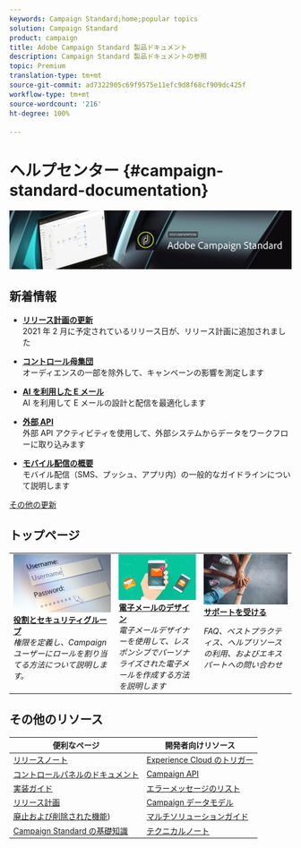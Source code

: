 ```yaml
---
keywords: Campaign Standard;home;popular topics
solution: Campaign Standard
product: campaign
title: Adobe Campaign Standard 製品ドキュメント
description: Campaign Standard 製品ドキュメントの参照
topic: Premium
translation-type: tm+mt
source-git-commit: ad7322905c69f9575e11efc9d8f68cf909dc425f
workflow-type: tm+mt
source-wordcount: '216'
ht-degree: 100%

---
```



# ヘルプセンター {#campaign-standard-documentation}

![](start/using/assets/do-not-localize/banner_acs_doc.jpg)

## 新着情報

* **[リリース計画の更新](rn/using/release-planning.md)**<br/> 2021 年 2 月に予定されているリリース日が、リリース計画に追加されました

* **[コントロール母集団](sending/using/control-group.md)**<br/>オーディエンスの一部を除外して、キャンペーンの影響を測定します

* **[AI を利用した E メール](sending/using/predictive.md)**<br/>AI を利用して E メールの設計と配信を最適化します

* **[外部 API](automating/using/external-api.md)**<br/> 外部 API アクティビティを使用して、外部システムからデータをワークフローに取り込みます

* **[モバイル配信の概要](https://helpx.adobe.com/jp/campaign/kb/acs-mobile.html)**<br/>&#x200B;モバイル配信（SMS、プッシュ、アプリ内）の一般的なガイドラインについて説明します

[その他の更新](rn/using/documentation-updates.md)

## トップページ

<table>
<tr>
  <td valign="top">
    <a href="administration/using/about-access-management.md">
      <img alt="役割" src="start/using/assets/roles.png"/>
    </a>
    <div>
    <a href="administration/using/about-access-management.md"><strong>役割とセキュリティグループ</strong></a>
    </div>
    <em>権限を定義し、Campaign ユーザーにロールを割り当てる方法について説明します。</em>
    <br>
  </td>
  <td valign="top">
    <a href="designing/using/designing-content-in-adobe-campaign.md">
      <img alt="デザイナー" src="start/using/assets/design.png" />
    </a>
    <div>
    <a href="designing/using/designing-content-in-adobe-campaign.md"><strong>電子メールのデザイン</strong></a>
    </div>
    <em>電子メールデザイナーを使用して、レスポンシブでパーソナライズされた電子メールを作成する方法を説明します</em>
    <br>
  </td>
  <td valign="top">
       <img alt="サポート" src="start/using/assets/do-not-localize/help.jpeg" />
    <div><a href="https://helpx.adobe.com/jp/campaign/kb/ac-support.html">
    <strong>サポートを受ける</strong></a>
    </div>
    <p><em>FAQ、ベストプラクティス、ヘルプリソースの利用、およびエキスパートへの問い合わせ</em></p>
    <br>
  </td>
</tr>
</table>

## その他のリソース

| 便利なページ | 開発者向けリソース |
|---|---|
| [リリースノート](rn/using/release-notes.md) | [Experience Cloud のトリガー](integrating/using/about-adobe-experience-cloud-triggers.md) |
| [コントロールパネルのドキュメント](https://docs.adobe.com/content/help/ja-JP/control-panel/using/control-panel-home.html) | [Campaign API](api/using/get-started-apis.md) |
| [実装ガイド](https://helpx.adobe.com/jp/campaign/kb/campaign-standard-implementation-guide.html) | [エラーメッセージのリスト](https://docs.adobe.com/content/help/en/campaign-classic/technicalresources/error_messages/error_codes.html) |
| [リリース計画](rn/using/release-planning.md) | [Campaign データモデル](developing/using/datamodel-introduction.md) |
| [廃止および削除された機能](rn/using/deprecated-features.md)) | [マルチソリューションガイド](integrating/using/get-started-campaign-integrations.md) |
| [Campaign Standard の基礎知識](start/using/about-campaign-standard.md) | [テクニカルノート](https://helpx.adobe.com/jp/campaign/kb/acs-article-list.html) |
